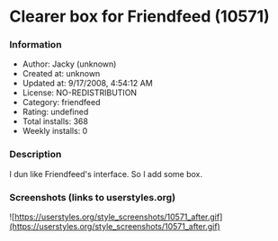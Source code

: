 # Clearer box for Friendfeed (10571)

### Information
- Author: Jacky (unknown)
- Created at: unknown
- Updated at: 9/17/2008, 4:54:12 AM
- License: NO-REDISTRIBUTION
- Category: friendfeed
- Rating: undefined
- Total installs: 368
- Weekly installs: 0


### Description
I dun like Friendfeed's interface. So I add some box.


### Screenshots (links to userstyles.org)
![https://userstyles.org/style_screenshots/10571_after.gif](https://userstyles.org/style_screenshots/10571_after.gif)


